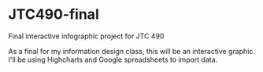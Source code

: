 JTC490-final
============

Final interactive infographic project for JTC 490

As a final for my information design class, this will be an interactive graphic. I'll be using Highcharts and Google spreadsheets to import data.
